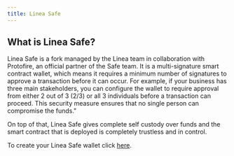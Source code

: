 ```yaml
---
title: Linea Safe
---
```


## What is Linea Safe?

Linea Safe is a fork managed by the Linea team in collaboration with Protofire, an official partner of the Safe team. It is a multi-signature smart contract wallet,  which means it requires a minimum number of signatures to approve a transaction before it can occur. For example, if your business has three main stakeholders, you can configure the wallet to require approval from either 2 out of 3 (2/3) or all 3 individuals before a transaction can proceed. This security measure ensures that no single person can compromise the funds."

On top of that, Linea Safe gives complete self custody over funds and the smart contract that is deployed is completely trustless and in control.

To create your Linea Safe wallet click [here](https://safe.linea.build).
<!-- 
to check the status of the linea safe and entry points https://status.safe.linea.build/ not sure if we want to include this. right now it is password protected -->